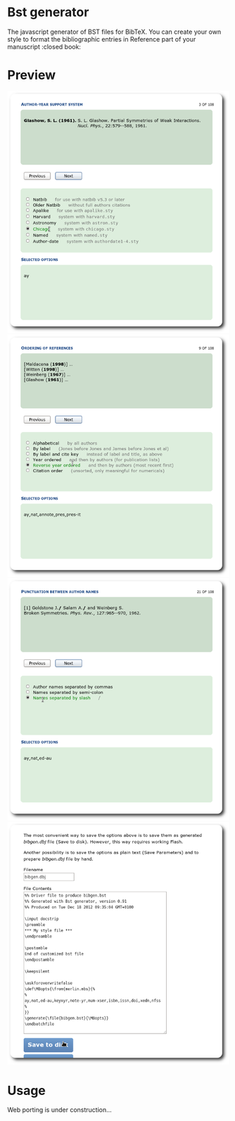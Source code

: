 Bst generator
=============

The javascript generator of BST files for BibTeX.
You can create your own style to format the bibliographic entries in Reference part of your manuscript  :closed book:

Preview
=======

![Screenshot1](./images/s1.png)
![Screenshot1](./images/s2.png)
![Screenshot1](./images/s3.png)
![Screenshot1](./images/s4.png)


Usage
===================

Web porting is under construction...
